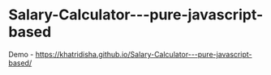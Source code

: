 # Salary-Calculator---pure-javascript-based

Demo -  https://khatridisha.github.io/Salary-Calculator---pure-javascript-based/ 
